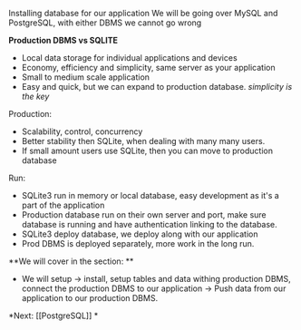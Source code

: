 Installing database for our application
We will be going over MySQL and PostgreSQL, with either DBMS we cannot go wrong

**Production DBMS vs SQLITE**

- Local data storage for individual applications and devices
- Economy, efficiency and simplicity, same server as your application
- Small to medium scale application
- Easy and quick, but we can expand to production database. *simplicity is the key*

Production:
- Scalability, control, concurrency
- Better stability then SQLite, when dealing with many many users.
- If small amount users use SQLite, then you can move to production database

Run:
- SQLite3 run in memory or local database, easy development as it's a part of the application
- Production database run on their own server and port, make sure database is running and have authentication linking to the database. 
- SQLite3 deploy database, we deploy along with our application
- Prod DBMS is deployed separately, more work in the long run.

**We will cover in the section: **
- We will setup -> install, setup tables and data withing production DBMS, connect the production DBMS to our application -> Push data from our application to our production DBMS. 

*Next: [[PostgreSQL]]
*


